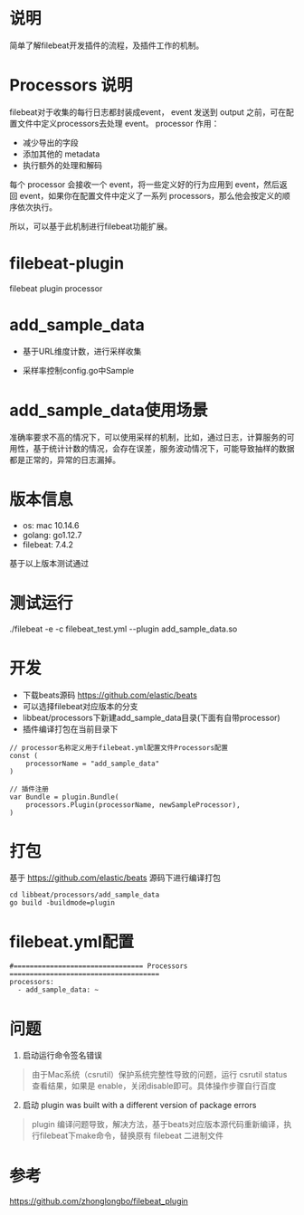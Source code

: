 # 说明
简单了解filebeat开发插件的流程，及插件工作的机制。
# Processors 说明
filebeat对于收集的每行日志都封装成event， event 发送到 output 之前，可在配置文件中定义processors去处理 event。
processor 作用：
- 减少导出的字段
- 添加其他的 metadata
- 执行额外的处理和解码

每个 processor 会接收一个 event，将一些定义好的行为应用到 event，然后返回 event，如果你在配置文件中定义了一系列 processors，那么他会按定义的顺序依次执行。

所以，可以基于此机制进行filebeat功能扩展。

# filebeat-plugin
filebeat plugin processor

# add_sample_data
- 基于URL维度计数，进行采样收集

- 采样率控制config.go中Sample

# add_sample_data使用场景
准确率要求不高的情况下，可以使用采样的机制，比如，通过日志，计算服务的可用性，基于统计计数的情况，会存在误差，服务波动情况下，可能导致抽样的数据都是正常的，异常的日志漏掉。

# 版本信息
- os: mac 10.14.6
- golang: go1.12.7
- filebeat: 7.4.2

基于以上版本测试通过

# 测试运行
./filebeat -e -c filebeat_test.yml --plugin add_sample_data.so

# 开发
- 下载beats源码 https://github.com/elastic/beats
- 可以选择filebeat对应版本的分支
- libbeat/processors下新建add_sample_data目录(下面有自带processor)
- 插件编译打包在当前目录下
```$xslt
// processor名称定义用于filebeat.yml配置文件Processors配置
const (
	processorName = "add_sample_data"
)

// 插件注册
var Bundle = plugin.Bundle(
	processors.Plugin(processorName, newSampleProcessor),
)
```

# 打包
基于 https://github.com/elastic/beats 源码下进行编译打包

```$xslt
cd libbeat/processors/add_sample_data
go build -buildmode=plugin
```

# filebeat.yml配置
```$xslt
#================================ Processors =====================================
processors:
  - add_sample_data: ~
```

# 问题
1. 启动运行命令签名错误
> 由于Mac系统（csrutil）保护系统完整性导致的问题，运行 csrutil status 查看结果，如果是 enable，关闭disable即可。具体操作步骤自行百度
2. 启动 plugin was built with a different version of package errors
> plugin 编译问题导致，解决方法，基于beats对应版本源代码重新编译，执行filebeat下make命令，替换原有 filebeat 二进制文件

# 参考
https://github.com/zhonglongbo/filebeat_plugin
